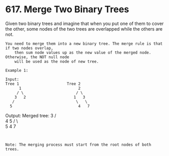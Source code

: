 # 617. Merge Two Binary Trees

Given two binary trees and imagine that when you put one of them to cover the other, some
        nodes of the two trees are overlapped while the others are not.

    You need to merge them into a new binary tree. The merge rule is that if two nodes overlap,
        then sum node values up as the new value of the merged node. Otherwise, the NOT null node
        will be used as the node of new tree.

    Example 1:

    Input:
	Tree 1                     Tree 2
          1                         2
         / \                       / \
        3   2                     1   3
       /                           \   \
      5                             4   7
Output:
Merged tree:
	     3
	    / \
	   4   5
	  / \   \
	 5   4   7

     

    Note: The merging process must start from the root nodes of both trees.